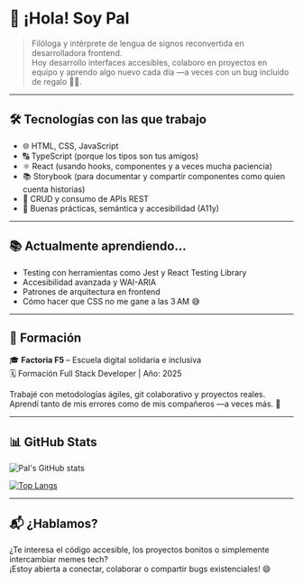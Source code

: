 # 👋 ¡Hola! Soy Pal

> Filóloga y intérprete de lengua de signos reconvertida en desarrolladora frontend.  
> Hoy desarrollo interfaces accesibles, colaboro en proyectos en equipo y aprendo algo nuevo cada día —a veces con un bug incluido de regalo 🎁🐞.

---

## 🛠️ Tecnologías con las que trabajo

- 🌐 HTML, CSS, JavaScript  
- 🔠 TypeScript (porque los tipos son tus amigos)  
- ⚛️ React (usando hooks, componentes y a veces mucha paciencia)  
- 📚 Storybook (para documentar y compartir componentes como quien cuenta historias)  
- 🔁 CRUD y consumo de APIs REST  
- 🧠 Buenas prácticas, semántica y accesibilidad (A11y)

---

## 📚 Actualmente aprendiendo...

- Testing con herramientas como Jest y React Testing Library  
- Accesibilidad avanzada y WAI-ARIA  
- Patrones de arquitectura en frontend  
- Cómo hacer que CSS no me gane a las 3 AM 😅

---

## 🧭 Formación

🎓 **Factoria F5** – Escuela digital solidaria e inclusiva  
🗓️ Formación Full Stack Developer | Año: 2025

Trabajé con metodologías ágiles, git colaborativo y proyectos reales. Aprendí tanto de mis errores como de mis compañeros —a veces más. 🚀

---


## 📊 GitHub Stats

<!-- Reemplaza TU_USUARIO con tu nombre real de usuario en GitHub -->
![Pal's GitHub stats](https://github-readme-stats.vercel.app/api?username=Pal-cloud&show_icons=true&theme=radical)

[![Top Langs](https://github-readme-stats.vercel.app/api/top-langs/?username=Pal-cloud&layout=compact&theme=radical)](https://github.com/anuraghazra/github-readme-stats)

---

## 📬 ¿Hablamos?

¿Te interesa el código accesible, los proyectos bonitos o simplemente intercambiar memes tech?  
¡Estoy abierta a conectar, colaborar o compartir bugs existenciales! 😄


